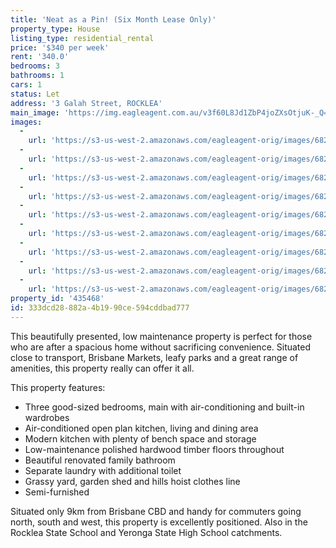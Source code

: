 ```yaml
---
title: 'Neat as a Pin! (Six Month Lease Only)'
property_type: House
listing_type: residential_rental
price: '$340 per week'
rent: '340.0'
bedrooms: 3
bathrooms: 1
cars: 1
status: Let
address: '3 Galah Street, ROCKLEA'
main_image: 'https://img.eagleagent.com.au/v3f60L8Jd1ZbP4joZXsOtjuK-_Q=/1280x854/smart/https://s3-us-west-2.amazonaws.com/eagleagent-orig/images/6824671/420524438-image-M.jpg'
images:
  -
    url: 'https://s3-us-west-2.amazonaws.com/eagleagent-orig/images/6824679/420524438-image-H.jpg'
  -
    url: 'https://s3-us-west-2.amazonaws.com/eagleagent-orig/images/6824678/420524438-image-G.jpg'
  -
    url: 'https://s3-us-west-2.amazonaws.com/eagleagent-orig/images/6824677/420524438-image-F.jpg'
  -
    url: 'https://s3-us-west-2.amazonaws.com/eagleagent-orig/images/6824676/420524438-image-E.jpg'
  -
    url: 'https://s3-us-west-2.amazonaws.com/eagleagent-orig/images/6824675/420524438-image-D.jpg'
  -
    url: 'https://s3-us-west-2.amazonaws.com/eagleagent-orig/images/6824674/420524438-image-C.jpg'
  -
    url: 'https://s3-us-west-2.amazonaws.com/eagleagent-orig/images/6824673/420524438-image-B.jpg'
  -
    url: 'https://s3-us-west-2.amazonaws.com/eagleagent-orig/images/6824672/420524438-image-A.jpg'
  -
    url: 'https://s3-us-west-2.amazonaws.com/eagleagent-orig/images/6824671/420524438-image-M.jpg'
property_id: '435468'
id: 333dcd28-882a-4b19-90ce-594cddbad777
---
```

This beautifully presented, low maintenance property is perfect for those who are after a spacious home without sacrificing convenience. Situated close to transport, Brisbane Markets, leafy parks and a great range of amenities, this property really can offer it all.

This property features:
*  Three good-sized bedrooms, main with air-conditioning and built-in wardrobes
*  Air-conditioned open plan kitchen, living and dining area
*  Modern kitchen with plenty of bench space and storage
*  Low-maintenance polished hardwood timber floors throughout
*  Beautiful renovated family bathroom
*  Separate laundry with additional toilet
*  Grassy yard, garden shed and hills hoist clothes line
*  Semi-furnished

Situated only 9km from Brisbane CBD and handy for commuters going north, south and west, this property is excellently positioned. Also in the Rocklea State School and Yeronga State High School catchments.